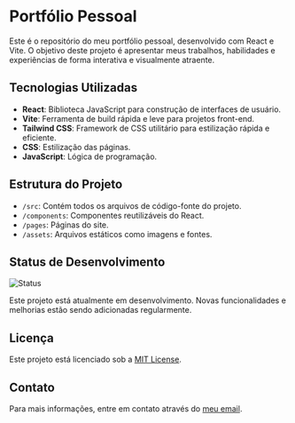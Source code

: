 # Portfólio Pessoal
Este é o repositório do meu portfólio pessoal, desenvolvido com React e Vite. O objetivo deste projeto é apresentar meus trabalhos, habilidades e experiências de forma interativa e visualmente atraente.

## Tecnologias Utilizadas
- **React**: Biblioteca JavaScript para construção de interfaces de usuário.
- **Vite**: Ferramenta de build rápida e leve para projetos front-end.
- **Tailwind CSS**: Framework de CSS utilitário para estilização rápida e eficiente.
- **CSS**: Estilização das páginas.
- **JavaScript**: Lógica de programação.

## Estrutura do Projeto

- `/src`: Contém todos os arquivos de código-fonte do projeto.
- `/components`: Componentes reutilizáveis do React.
- `/pages`: Páginas do site.
- `/assets`: Arquivos estáticos como imagens e fontes.

## Status de Desenvolvimento

![Status](https://img.shields.io/badge/status-em%20desenvolvimento-yellow)

Este projeto está atualmente em desenvolvimento. Novas funcionalidades e melhorias estão sendo adicionadas regularmente.

## Licença

Este projeto está licenciado sob a [MIT License](LICENSE).

## Contato

Para mais informações, entre em contato através do [meu email](mailto:leandrogiovani@outlook.com).
